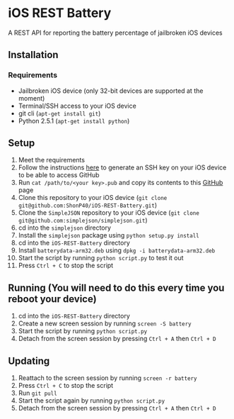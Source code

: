 # iOS REST Battery
A REST API for reporting the battery percentage of jailbroken iOS devices

## Installation

### Requirements
- Jailbroken iOS device (only 32-bit devices are supported at the moment)
- Terminal/SSH access to your iOS device
- git cli (`apt-get install git`)
- Python 2.5.1 (`apt-get install python`)

## Setup
1. Meet the requirements
2. Follow the instructions [here](https://docs.github.com/en/authentication/connecting-to-github-with-ssh/generating-a-new-ssh-key-and-adding-it-to-the-ssh-agent) to generate an SSH key on your iOS device to be able to access GitHub
3. Run `cat /path/to/<your key>.pub` and copy its contents to this [GitHub](https://github.com/settings/ssh/new) page
4. Clone this repository to your iOS device (`git clone git@github.com:ShonP40/iOS-REST-Battery.git`)
5. Clone the `SimpleJSON` repository to your iOS device (`git clone git@github.com:simplejson/simplejson.git`)
6. cd into the `simplejson` directory
7. Install the `simplejson` package using `python setup.py install`
8. cd into the `iOS-REST-Battery` directory
9. Install `batterydata-arm32.deb` using `dpkg -i batterydata-arm32.deb`
10. Start the script by running `python script.py` to test it out
11. Press `Ctrl + C` to stop the script

## Running (You will need to do this every time you reboot your device)
1. cd into the `iOS-REST-Battery` directory
2. Create a new screen session by running `screen -S battery`
3. Start the script by running `python script.py`
4. Detach from the screen session by pressing `Ctrl + A` then `Ctrl + D`

## Updating
1. Reattach to the screen session by running `screen -r battery`
2. Press `Ctrl + C` to stop the script
3. Run `git pull`
4. Start the script again by running `python script.py`
5. Detach from the screen session by pressing `Ctrl + A` then `Ctrl + D`
